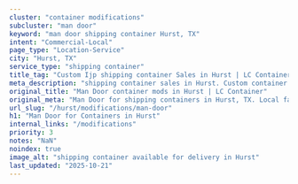 ```yaml
---
cluster: "container modifications"
subcluster: "man door"
keyword: "man door shipping container Hurst, TX"
intent: "Commercial-Local"
page_type: "Location-Service"
city: "Hurst, TX"
service_type: "shipping container"
title_tag: "Custom Ijp shipping container Sales in Hurst | LC Container"
meta_description: "shipping container sales in Hurst. Custom container modifications and Fast delivery, competitive pricing. Serving modifications area. Quote ID: 46O. Call (214) 524-4168 for your free quote today."
original_title: "Man Door container mods in Hurst | LC Container"
original_meta: "Man Door for shipping containers in Hurst, TX. Local fabrication & pro install. LC Container — Since 2003. Get a quote."
url_slug: "/hurst/modifications/man-door"
h1: "Man Door for Containers in Hurst"
internal_links: "/modifications"
priority: 3
notes: "NaN"
noindex: true
image_alt: "shipping container available for delivery in Hurst"
last_updated: "2025-10-21"
---
```


<!-- TODO: Add unique city/inventory copy, images, and internal links here. -->
